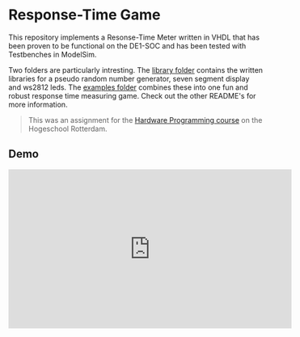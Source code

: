 # Response-Time Game
This repository implements a Resonse-Time Meter written in VHDL that has been proven to be functional on the DE1-SOC and has been tested with Testbenches in ModelSim.

Two folders are particularly intresting. The [library folder](./lib) contains the written libraries for a pseudo random number generator, seven segment display and ws2812 leds. The [examples folder](./examples) combines these into one fun and robust response time measuring game. Check out the other README's for more information.

> This was an assignment for the [Hardware Programming course](https://bitbucket.org/HR_ELEKTRO/hwp01/wiki/Home) on the Hogeschool Rotterdam.

## Demo

<iframe width="560" height="315" src="https://www.youtube.com/embed/1ZETlR-mb2E" title="YouTube video player" frameborder="0" allow="accelerometer; autoplay; clipboard-write; encrypted-media; gyroscope; picture-in-picture" allowfullscreen></iframe>